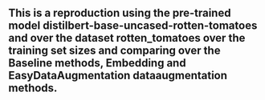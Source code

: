 ## This is a reproduction using the pre-trained model distilbert-base-uncased-rotten-tomatoes and over the dataset rotten_tomatoes over the training set sizes and comparing over the Baseline methods, Embedding and EasyDataAugmentation dataaugmentation methods.
